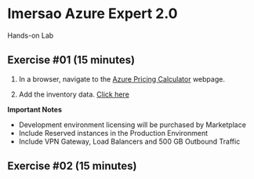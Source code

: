 # Imersao Azure Expert 2.0

Hands-on Lab

## Exercise #01 (15 minutes)

1. In a browser, navigate to the [Azure Pricing Calculator](https://azure.microsoft.com/en-us/pricing/calculator/) webpage.

2. Add the inventory data. [Click here](https://github.com/maiaacademy/imersao-azure-expert/blob/main/AllFiles/IMG01.png)

**Important Notes**
- Development environment licensing will be purchased by Marketplace
- Include Reserved instances in the Production Environment 
- Include VPN Gateway, Load Balancers and 500 GB Outbound Traffic

## Exercise #02 (15 minutes) 
